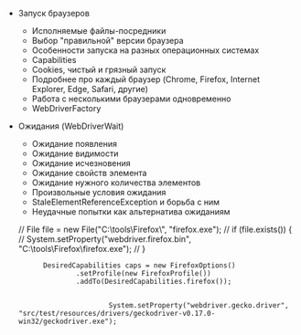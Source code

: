 * Запуск браузеров 
    - Исполняемые файлы-посредники
    - Выбор "правильной" версии браузера
    - Особенности запуска на разных операционных системах
    - Capabilities
    - Cookies, чистый и грязный запуск
    - Подробнее про каждый браузер (Chrome, Firefox, Internet Explorer, Edge, Safari, другие)
    - Работа с несколькими браузерами одновременно
    - WebDriverFactory

        
* Ожидания (WebDriverWait)
    - Ожидание появления
    - Ожидание видимости
    - Ожидание исчезновения
    - Ожидание свойств элемента
    - Ожидание нужного количества элементов
    - Произвольные условия ожидания
    - StaleElementReferenceException и борьба с ним
    - Неудачные попытки как альтернатива ожиданиям
    
    
    //        File file = new File("C:\\tools\\Firefox\\", "firefox.exe");
    //        if (file.exists()) {
    //            System.setProperty("webdriver.firefox.bin", "C:\\tools\\Firefox\\firefox.exe");
    //        }
    
    
    
            DesiredCapabilities caps = new FirefoxOptions()
                    .setProfile(new FirefoxProfile())
                    .addTo(DesiredCapabilities.firefox());
                    
                    
                            System.setProperty("webdriver.gecko.driver", "src/test/resources/drivers/geckodriver-v0.17.0-win32/geckodriver.exe");
